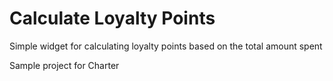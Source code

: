 # Calculate Loyalty Points

Simple widget for calculating loyalty points based on the total amount spent

Sample project for Charter